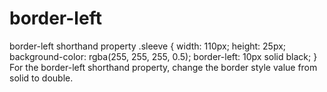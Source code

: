 # border-left
border-left shorthand property
.sleeve {
  width: 110px;
  height: 25px;
  background-color: rgba(255, 255, 255, 0.5);
    border-left: 10px solid black;
  }
For the border-left shorthand property, change the border style value from solid to double.
